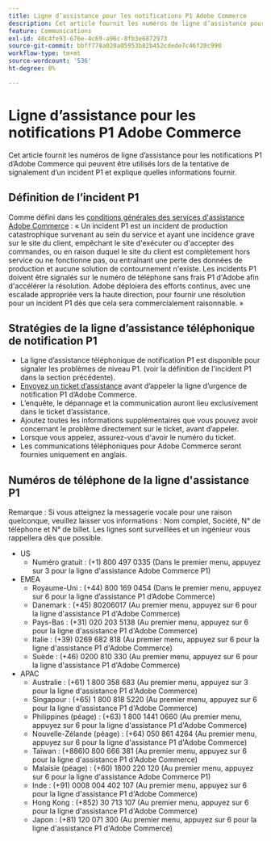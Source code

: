 ```yaml
---
title: Ligne d’assistance pour les notifications P1 Adobe Commerce
description: Cet article fournit les numéros de ligne d’assistance pour les notifications P1 d’Adobe Commerce qui peuvent être utilisés lors de la tentative de signalement d’un incident P1 et explique quelles informations fournir.
feature: Communications
exl-id: 48c4fe93-676e-4c69-a96c-8fb3e6872973
source-git-commit: bbff778a020a05953b82b452cdede7c46f20c990
workflow-type: tm+mt
source-wordcount: '536'
ht-degree: 0%

---
```


# Ligne d’assistance pour les notifications P1 Adobe Commerce

Cet article fournit les numéros de ligne d’assistance pour les notifications P1 d’Adobe Commerce qui peuvent être utilisés lors de la tentative de signalement d’un incident P1 et explique quelles informations fournir.

## Définition de l’incident P1

Comme défini dans les [conditions générales des services d&#39;assistance Adobe Commerce](https://www.adobe.com/content/dam/cc/en/legal/terms/enterprise/pdfs/Magento-Support-Services-Terms-and-Conditions.pdf) : « Un incident P1 est un incident de production catastrophique survenant au sein du service et ayant une incidence grave sur le site du client, empêchant le site d&#39;exécuter ou d&#39;accepter des commandes, ou en raison duquel le site du client est complètement hors service ou ne fonctionne pas, ou entraînant une perte des données de production et aucune solution de contournement n&#39;existe. Les incidents P1 doivent être signalés sur le numéro de téléphone sans frais P1 d&#39;Adobe afin d&#39;accélérer la résolution. Adobe déploiera des efforts continus, avec une escalade appropriée vers la haute direction, pour fournir une résolution pour un incident P1 dès que cela sera commercialement raisonnable. »

## Stratégies de la ligne d’assistance téléphonique de notification P1

* La ligne d’assistance téléphonique de notification P1 est disponible pour signaler les problèmes de niveau P1. (voir la définition de l&#39;incident P1 dans la section précédente).
* [Envoyez un ticket d’assistance](https://experienceleague.adobe.com/docs/commerce-knowledge-base/kb/help-center-guide/magento-help-center-user-guide.html?lang=en#submit-ticket) avant d’appeler la ligne d’urgence de notification P1 d’Adobe Commerce.
* L’enquête, le dépannage et la communication auront lieu exclusivement dans le ticket d’assistance.
* Ajoutez toutes les informations supplémentaires que vous pouvez avoir concernant le problème directement sur le ticket, avant d’appeler.
* Lorsque vous appelez, assurez-vous d&#39;avoir le numéro du ticket.
* Les communications téléphoniques pour Adobe Commerce seront fournies uniquement en anglais.

## Numéros de téléphone de la ligne d&#39;assistance P1

Remarque : Si vous atteignez la messagerie vocale pour une raison quelconque, veuillez laisser vos informations : Nom complet, Société, N° de téléphone et N° de billet. Les lignes sont surveillées et un ingénieur vous rappellera dès que possible.

* US
   * Numéro gratuit : (+1) 800 497 0335 (Dans le premier menu, appuyez sur 3 pour la ligne d&#39;assistance Adobe Commerce P1)
* EMEA
   * Royaume-Uni : (+44) 800 169 0454 (Dans le premier menu, appuyez sur 6 pour la ligne d’assistance P1 d’Adobe Commerce)
   * Danemark : (+45) 80206017 (Au premier menu, appuyez sur 6 pour la ligne d&#39;assistance P1 d&#39;Adobe Commerce)
   * Pays-Bas : (+31) 020 203 5138 (Au premier menu, appuyez sur 6 pour la ligne d&#39;assistance P1 d&#39;Adobe Commerce)
   * Italie : (+39) 0269 682 818 (Au premier menu, appuyez sur 6 pour la ligne d&#39;assistance P1 d&#39;Adobe Commerce)
   * Suède : (+46) 0200 810 330 (Au premier menu, appuyez sur 6 pour la ligne d&#39;assistance P1 d&#39;Adobe Commerce)
* APAC
   * Australie : (+61) 1 800 358 683 (Au premier menu, appuyez sur 3 pour la ligne d&#39;assistance P1 d&#39;Adobe Commerce)
   * Singapour : (+65) 1 800 818 5220 (Au premier menu, appuyez sur 6 pour la ligne d&#39;assistance P1 d&#39;Adobe Commerce)
   * Philippines (péage) : (+63) 1 800 1441 0660 (Au premier menu, appuyez sur 6 pour la ligne d&#39;assistance P1 d&#39;Adobe Commerce)
   * Nouvelle-Zélande (péage) : (+64) 050 861 4264 (Au premier menu, appuyez sur 6 pour la ligne d&#39;assistance P1 d&#39;Adobe Commerce)
   * Taïwan : (+886)0 800 666 381 (Au premier menu, appuyez sur 6 pour la ligne d&#39;assistance P1 d&#39;Adobe Commerce)
   * Malaisie (péage) : (+60) 1800 220 120 (Au premier menu, appuyez sur 6 pour la ligne d&#39;assistance Adobe Commerce P1)
   * Inde : (+91) 0008 004 402 107 (Au premier menu, appuyez sur 6 pour la ligne d&#39;assistance P1 d&#39;Adobe Commerce)
   * Hong Kong : (+852) 30 713 107 (Au premier menu, appuyez sur 6 pour la ligne d&#39;assistance P1 d&#39;Adobe Commerce)
   * Japon : (+81) 120 071 300 (Au premier menu, appuyez sur 6 pour la ligne d&#39;assistance P1 d&#39;Adobe Commerce)
